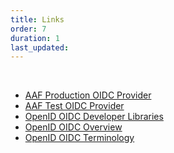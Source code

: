 ```yaml
---
title: Links
order: 7
duration: 1
last_updated:
---
```


<br>

<ul class="list-group list-group-flush">
  <li class="list-group-item"><a href="https://central.aaf.edu.au/.well-known/openid-configuration">AAF Production OIDC Provider</a></li>
  <li class="list-group-item"><a href="https://central.test.aaf.edu.au/.well-known/openid-configuration">AAF Test OIDC Provider</a></li>
  <li class="list-group-item"><a href="https://openid.net/developers/certified-openid-connect-implementations/">OpenID OIDC Developer Libraries</a></li>
  <li class="list-group-item"><a href="https://openid.net/specs/openid-connect-core-1_0.html#Overview">OpenID OIDC Overview</a></li>
  <li class="list-group-item"><a href="https://openid.net/specs/openid-connect-core-1_0.html#Terminology">OpenID OIDC Terminology</a></li>
</ul>
